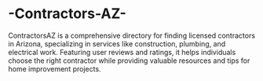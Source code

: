 # -Contractors-AZ-
ContractorsAZ is a comprehensive directory for finding licensed contractors in Arizona, specializing in services like construction, plumbing, and electrical work. Featuring user reviews and ratings, it helps individuals choose the right contractor while providing valuable resources and tips for home improvement projects.
